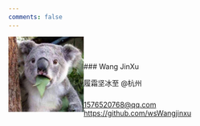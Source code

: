 ```yaml
---
comments: false
---
```


  <img align="left" src="../assets/profilephoto.jpg" width="150"> 
  <br>
  <br>
  <br>
  ### Wang JinXu

  履霜坚冰至
  @杭州

  <a href="mailto:1576520768@qq.com" style="font-size: 14px;vertical-align: 3px; text-decoration: underline; cursor: pointer;">1576520768@qq.com</a>
  <a href="https://github.com/wsWangjinxu" style="vertical-align: 11px; text-decoration: underline;">https://github.com/wsWangjinxu</a>